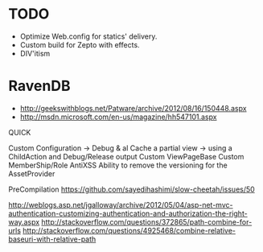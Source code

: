 TODO
====

* Optimize Web.config for statics' delivery.
* Custom build for Zepto with effects.
* DIV'itism


RavenDB
=======

* http://geekswithblogs.net/Patware/archive/2012/08/16/150448.aspx
* http://msdn.microsoft.com/en-us/magazine/hh547101.aspx


QUICK

Custom Configuration -> Debug & al
Cache a partial view -> using a ChildAction and Debug/Release output
Custom ViewPageBase
Custom MemberShip/Role
AntiXSS
Ability to remove the versioning for the AssetProvider

PreCompilation
https://github.com/sayedihashimi/slow-cheetah/issues/50

http://weblogs.asp.net/jgalloway/archive/2012/05/04/asp-net-mvc-authentication-customizing-authentication-and-authorization-the-right-way.aspx
http://stackoverflow.com/questions/372865/path-combine-for-urls
http://stackoverflow.com/questions/4925468/combine-relative-baseuri-with-relative-path